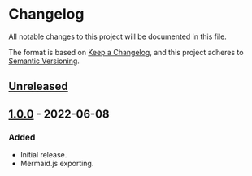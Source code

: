 # Changelog
All notable changes to this project will be documented in this file.

The format is based on [Keep a Changelog](https://keepachangelog.com/en/1.0.0/),
and this project adheres to [Semantic Versioning](https://semver.org/spec/v2.0.0.html).

## [Unreleased]

## [1.0.0] - 2022-06-08
### Added
- Initial release.
- Mermaid.js exporting.

[Unreleased]: https://github.com/sankaku-deltalab/ts-dependency-map/compare/1.0.0...HEAD
[1.0.0]: https://github.com/sankaku-deltalab/ts-dependency-map/releases/tag/1.0.0
